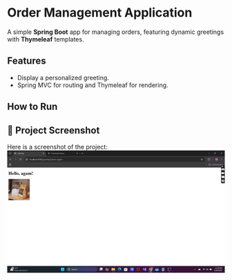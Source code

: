 # Order Management Application

A simple **Spring Boot** app for managing orders, featuring dynamic greetings with **Thymeleaf** templates.

## Features
- Display a personalized greeting.
- Spring MVC for routing and Thymeleaf for rendering.

## How to Run





## 📸 Project Screenshot
Here is a screenshot of the project:
![image alt](https://github.com/habtamu558/agamcoffee/blob/40f5728480f58704bc09ccee4ae65c4570aeeaac/Screenshot%20(106).png)
